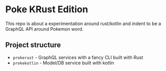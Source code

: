 # Poke KRust Edition

This repo is about a experimentation around rust/kotlin 
and indent to be a GraphQL API around Pokemon word.

## Project structure

- `prokerust` - GraphQL services with a fancy CLI built with Rust
- `prokekotlin` - Model/DB service built with kotlin
